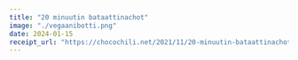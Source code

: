 ```yaml
---
title: "20 minuutin bataattinachot"
image: "./vegaanibotti.png"
date: 2024-01-15
receipt_url: "https://chocochili.net/2021/11/20-minuutin-bataattinachot/"
---
```

